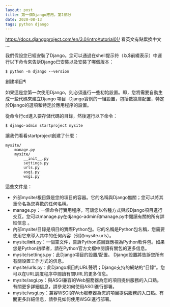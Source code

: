 ```yaml
---
layout: post
title: 第一個Django應用，第1部分
date: 2020-08-13
tags: python django
---
```

https://docs.djangoproject.com/en/3.0/intro/tutorial01/
看英文有點累換中文 ....


我們假設您已經安裝了Django。您可以通過在shell提示符（以$前綴表示）中運行以下命令來告訴Django已安裝以及安裝了哪個版本：

```
$ python -m django --version
```

創建項目¶

如果這是您第一次使用Django，則必須進行一些初始設置。即，您將需要自動生成一些代碼來建立Django 項目 -Django實例的一組設置，包括數據庫配置，特定於Django的選項和特定於應用程序的設置。

從命令行cd進入要存儲代碼的目錄，然後運行以下命令：

```
$ django-admin startproject mysite
```

讓我們看看startproject創建了什麼：

```
mysite/
    manage.py
    mysite/
        __init__.py
        settings.py
        urls.py
        asgi.py
        wsgi.py
```

這些文件是：

* 外部mysite/根目錄是您的項目的容器。它的名稱與Django無關；您可以將其重命名為您喜歡的任何名稱。
* manage.py：一個命令行實用程序，可讓您以各種方式與該Django項目進行交互。您可以manage.py在django-admin和manage.py中閱讀有關的所有詳細信息 。
* 內部mysite/目錄是項目的實際Python包。它的名稱是Python包名稱，您需要使用它來導入其中的任何內容（例如mysite.urls）。
* mysite/__init__.py：一個空文件，告訴Python該目錄應視為Python軟件包。如果您是Python初學者，請在Python官方文檔中閱讀有關包的更多信息。
* mysite/settings.py：此Django項目的設置/配置。 Django設置將告訴您所有有關設置工作方式的信息。
* mysite/urls.py：此Django項目的URL聲明；Django支持的網站的“目錄”。您可以在URL調度程序中閱讀有關URL的更多信息。
* mysite/asgi.py：與ASGI兼容的Web服務器為您的項目提供服務的入口點。有關更多詳細信息，請參見如何使用ASGI進行部署。
* mysite/wsgi.py：兼容WSGI的Web服務器為您的項目提供服務的入口點。有關更多詳細信息，請參見如何使用WSGI進行部署。
